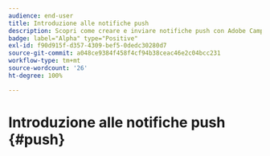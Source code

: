 ```yaml
---
audience: end-user
title: Introduzione alle notifiche push
description: Scopri come creare e inviare notifiche push con Adobe Campaign Web
badge: label="Alpha" type="Positive"
exl-id: f90d915f-d357-4309-bef5-0dedc30280d7
source-git-commit: a048ce9384f458f4cf94b38ceac46e2c04bcc231
workflow-type: tm+mt
source-wordcount: '26'
ht-degree: 100%

---
```


# Introduzione alle notifiche push {#push}

